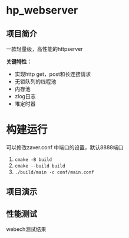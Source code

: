 # hp_webserver

## 项目简介
一款轻量级，高性能的httpserver

**关键特性：**
* 实现http get，post和长连接请求
* 无锁队列的线程池
* 内存池
* zlog日志
* 堆定时器

# 构建运行
可以修改zaver.conf 中端口的设置，默认8888端口
1. `cmake -B build`
2. `cmake --build build`
3. `./build/main -c conf/main.conf`

## 项目演示


## 性能测试
webech测试结果

